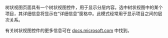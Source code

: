﻿树状视图页面具有一个树状视图控件，用于显示分层内容。选中树状视图中的某个项目，其详细信息将显示在“详细信息”窗格中。此模式经常用于显示项目之间的层次关系。

有关树状视图控件的更多信息可在 [docs.microsoft.com](https://docs.microsoft.com/windows/uwp/design/controls-and-patterns/tree-view) 中找到。

